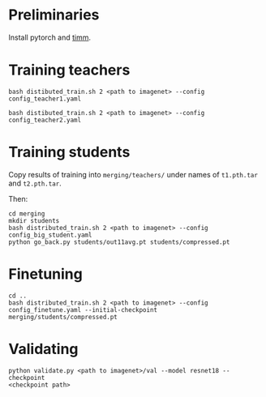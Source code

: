 # Preliminaries

Install pytorch and [timm](https://github.com/rwightman/pytorch-image-models).

# Training teachers

`bash distibuted_train.sh 2 <path to imagenet> --config config_teacher1.yaml`

`bash distibuted_train.sh 2 <path to imagenet> --config config_teacher2.yaml`

# Training students

Copy results of training into `merging/teachers/` under names of `t1.pth.tar` and 
`t2.pth.tar`.

Then:
```
cd merging
mkdir students
bash distributed_train.sh 2 <path to imagenet> --config config_big_student.yaml
python go_back.py students/out11avg.pt students/compressed.pt
```

# Finetuning

```
cd ..
bash distributed_train.sh 2 <path to imagenet> --config config_finetune.yaml --initial-checkpoint merging/students/compressed.pt
```

# Validating

```
python validate.py <path to imagenet>/val --model resnet18 --checkpoint
<checkpoint path>
```
